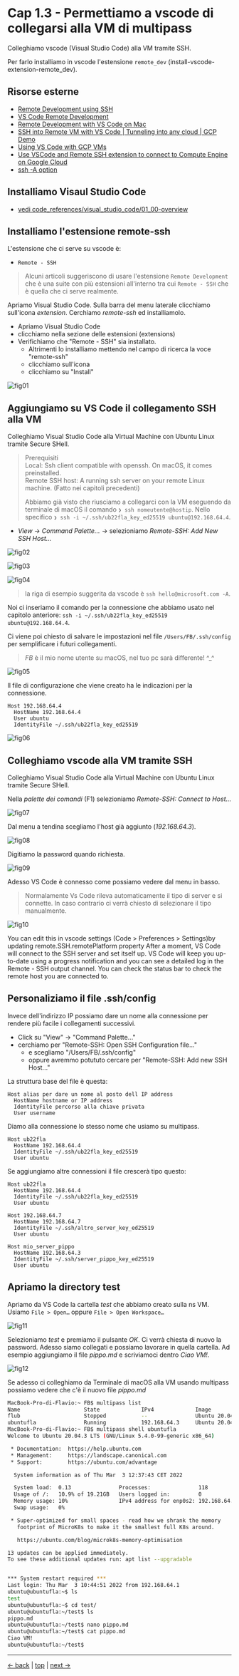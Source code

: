 # <a name="top"></a> Cap 1.3 - Permettiamo a vscode di collegarsi alla VM di multipass

Colleghiamo vscode (Visual Studio Code) alla VM tramite SSH.

Per farlo installiamo in vscode l'estensione `remote_dev` (install-vscode-extension-remote_dev).



## Risorse esterne

- [Remote Development using SSH](https://code.visualstudio.com/docs/remote/ssh)
- [VS Code Remote Development](https://code.visualstudio.com/docs/remote/remote-overview)
- [Remote Development with VS Code on Mac](https://medium.com/macoclock/remote-development-with-vscode-on-mac-in-simple-5-steps-6ae100938d67)
- [SSH into Remote VM with VS Code | Tunneling into any cloud | GCP Demo](https://www.youtube.com/watch?v=0Bjx3Ra8PRM)
- [Using VS Code with GCP VMs](https://learn.canceridc.dev/cookbook/virtual-machines/using-vs-code-with-gcp-vms)
- [Use VSCode and Remote SSH extension to connect to Compute Engine on Google Cloud](https://medium.com/@ivanzhd/vscode-sftp-connection-to-compute-engine-on-google-cloud-platform-gcloud-9312797d56eb)
- [ssh -A option](https://yakking.branchable.com/posts/ssh-A/)



## Installiamo Visaul Studio Code

- [vedi code_references/visual_studio_code/01_00-overview]()



## Installiamo l'estensione remote-ssh

L'estensione che ci serve su vscode è:

- `Remote - SSH`

> Alcuni articoli suggeriscono di usare l'estensione `Remote Development` che è una suite con più estensioni all'interno tra cui `Remote - SSH` che è quella che ci serve realmente. 

Apriamo Visual Studio Code. Sulla barra del menu laterale clicchiamo sull'icona *extension*. Cerchiamo *remote-ssh* ed installiamolo.

- Apriamo Visual Studio Code 
- clicchiamo nella sezione delle estensioni (extensions)
- Verifichiamo che "Remote - SSH" sia installato.
  - Altrimenti lo installiamo mettendo nel campo di ricerca la voce "remote-ssh"
  - clicchiamo sull'icona
  - clicchiamo su "Install"

![fig01](https://github.com/flaviobordonidev/leanpubabrandnewcms/blob/master/01-base/01-new_app_with_ubuntu_multipass/03_fig01-install_remote_development_pack.png)



## Aggiungiamo su VS Code il collegamento SSH alla VM

Colleghiamo Visual Studio Code alla Virtual Machine con Ubuntu Linux tramite Secure SHell.

> Prerequisiti <br/>
> Local: Ssh client compatible with openssh. On macOS, it comes preinstalled. <br/>
> Remote SSH host: A running ssh server on your remote Linux machine. (Fatto nei capitoli precedenti)
>
> Abbiamo già visto che riusciamo a collegarci con la VM eseguendo da terminale di macOS il comando `❯ ssh nomeutente@hostip`. 
> Nello specifico `❯ ssh -i ~/.ssh/ub22fla_key_ed25519 ubuntu@192.168.64.4`.


- *View* -> *Command Palette...* -> selezioniamo *Remote-SSH: Add New SSH Host…*

![fig02](https://github.com/flaviobordonidev/leanpubabrandnewcms/blob/master/01-base/01-new_app_with_ubuntu_multipass/03_fig02-command_palette.png)

![fig03](https://github.com/flaviobordonidev/leanpubabrandnewcms/blob/master/01-base/01-new_app_with_ubuntu_multipass/03_fig03-remote_ssh_add_new.png)

![fig04](https://github.com/flaviobordonidev/leanpubabrandnewcms/blob/master/01-base/01-new_app_with_ubuntu_multipass/03_fig04-remote_ssh_command.png)

> la riga di esempio suggerita da vscode è `ssh hello@microsoft.com -A`.

Noi ci inseriamo il comando per la connessione che abbiamo usato nel capitolo anteriore: `ssh -i ~/.ssh/ub22fla_key_ed25519 ubuntu@192.168.64.4`.

Ci viene poi chiesto di salvare le impostazioni nel file `/Users/FB/.ssh/config` per semplificare i futuri collegamenti.

> *FB* è il mio nome utente su macOS, nel tuo pc sarà differente! ^_^

![fig05](https://github.com/flaviobordonidev/leanpubabrandnewcms/blob/master/01-base/01-new_app_with_ubuntu_multipass/03_fig05-remote_ssh_select_config.png)

Il file di configurazione che viene creato ha le indicazioni per la connessione.

```shell
Host 192.168.64.4
  HostName 192.168.64.4
  User ubuntu
  IdentityFile ~/.ssh/ub22fla_key_ed25519
```

![fig06](https://github.com/flaviobordonidev/leanpubabrandnewcms/blob/master/01-base/01-new_app_with_ubuntu_multipass/03_fig06-remote_ssh_config_file.png)



## Colleghiamo vscode alla VM tramite SSH

Colleghiamo Visual Studio Code alla Virtual Machine con Ubuntu Linux tramite Secure SHell.

Nella *palette dei comandi* (F1) selezioniamo *Remote-SSH: Connect to Host…*

![fig07](https://github.com/flaviobordonidev/leanpubabrandnewcms/blob/master/01-base/01-new_app_with_ubuntu_multipass/03_fig07-remote_ssh_connect.png)

Dal menu a tendina scegliamo l'host già aggiunto (*192.168.64.3*).

![fig08](https://github.com/flaviobordonidev/leanpubabrandnewcms/blob/master/01-base/01-new_app_with_ubuntu_multipass/03_fig08-remote_ssh_select.png)

Digitiamo la password quando richiesta.

![fig09](https://github.com/flaviobordonidev/leanpubabrandnewcms/blob/master/01-base/01-new_app_with_ubuntu_multipass/03_fig09-remote_ssh_password.png)

Adesso VS Code è connesso come possiamo vedere dal menu in basso.

> Normalamente Vs Code rileva automaticamente il tipo di server e si connette. In caso contrario ci verrà chiesto di selezionare il tipo manualmente.

![fig10](https://github.com/flaviobordonidev/leanpubabrandnewcms/blob/master/01-base/01-new_app_with_ubuntu_multipass/03_fig10-remote_ssh_connected.png)

You can edit this in vscode settings (Code > Preferences > Settings)by updating remote.SSH.remotePlatform property
After a moment, VS Code will connect to the SSH server and set itself up. VS Code will keep you up-to-date using a progress notification and you can see a detailed log in the Remote - SSH output channel. You can check the status bar to check the remote host you are connected to.



## Personaliziamo il file .ssh/config

Invece dell'indirizzo IP possiamo dare un nome alla connessione per rendere più facile i collegamenti successivi.

- Click su "View" -> "Command Palette..."
- cerchiamo per "Remote-SSH: Open SSH Configuration file..." 
  - e scegliamo "/Users/FB/.ssh/config"
  - oppure avremmo potututo cercare per "Remote-SSH: Add new SSH Host..."

La struttura base del file è questa:

```shell
Host alias per dare un nome al posto dell IP address
  HostName hostname or IP address
  IdentityFile percorso alla chiave privata
  User username
```

Diamo alla connessione lo stesso nome che usiamo su multipass.

```shell
Host ub22fla
  HostName 192.168.64.4
  IdentityFile ~/.ssh/ub22fla_key_ed25519
  User ubuntu
```


Se aggiungiamo altre connessioni il file crescerà tipo questo:

```shell
Host ub22fla
  HostName 192.168.64.4
  IdentityFile ~/.ssh/ub22fla_key_ed25519
  User ubuntu

Host 192.168.64.7
  HostName 192.168.64.7
  IdentityFile ~/.ssh/altro_server_key_ed25519
  User ubuntu

Host mio_server_pippo
  HostName 192.168.64.3
  IdentityFile ~/.ssh/server_pippo_key_ed25519
  User ubuntu
```




## Apriamo la directory test

Apriamo da VS Code la cartella *test* che abbiamo creato sulla ns VM.
Usiamo `File > Open…` oppure `File > Open Workspace…` 

![fig11](https://github.com/flaviobordonidev/leanpubabrandnewcms/blob/master/01-base/01-new_app_with_ubuntu_multipass/03_fig11-remote_ssh_file_open.png)

Selezioniamo *test* e premiamo il pulsante *OK*.
Ci verrà chiesta di nuovo la password.
Adesso siamo collegati e possiamo lavorare in quella cartella. 
Ad esempio aggiungiamo il file *pippo.md* e scriviamoci dentro *Ciao VM!*.

![fig12](https://github.com/flaviobordonidev/leanpubabrandnewcms/blob/master/01-base/01-new_app_with_ubuntu_multipass/03_fig12-remote_ssh_file_pippo.png)

Se adesso ci colleghiamo da Terminale di macOS alla VM usando multipass possiamo vedere che c'è il nuovo file *pippo.md*

```bash
MacBook-Pro-di-Flavio:~ FB$ multipass list
Name                    State             IPv4             Image
flub                    Stopped           --               Ubuntu 20.04 LTS
ubuntufla               Running           192.168.64.3     Ubuntu 20.04 LTS
MacBook-Pro-di-Flavio:~ FB$ multipass shell ubuntufla
Welcome to Ubuntu 20.04.3 LTS (GNU/Linux 5.4.0-99-generic x86_64)

 * Documentation:  https://help.ubuntu.com
 * Management:     https://landscape.canonical.com
 * Support:        https://ubuntu.com/advantage

  System information as of Thu Mar  3 12:37:43 CET 2022

  System load:  0.13               Processes:               118
  Usage of /:   10.9% of 19.21GB   Users logged in:         0
  Memory usage: 10%                IPv4 address for enp0s2: 192.168.64.3
  Swap usage:   0%

 * Super-optimized for small spaces - read how we shrank the memory
   footprint of MicroK8s to make it the smallest full K8s around.

   https://ubuntu.com/blog/microk8s-memory-optimisation

13 updates can be applied immediately.
To see these additional updates run: apt list --upgradable


*** System restart required ***
Last login: Thu Mar  3 10:44:51 2022 from 192.168.64.1
ubuntu@ubuntufla:~$ ls
test
ubuntu@ubuntufla:~$ cd test/
ubuntu@ubuntufla:~/test$ ls
pippo.md
ubuntu@ubuntufla:~/test$ nano pippo.md 
ubuntu@ubuntufla:~/test$ cat pippo.md 
Ciao VM!
ubuntu@ubuntufla:~/test$ 
```


---
[<- back](https://github.com/flaviobordonidev/leanpubabrandnewcms/blob/master/01-base/01-new_app_with_ubuntu_multipass/02_00-install_ssh_server.md)
 | [top](#top) |
[next ->](https://github.com/flaviobordonidev/leanpubabrandnewcms/blob/master/01-base/01-new_app_with_ubuntu_multipass/04_00-install_rails.md)

